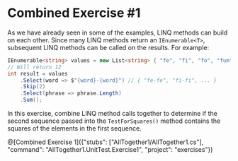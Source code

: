 [//]: # (GENERATED FILE -- DO NOT EDIT)
# Combined Exercise #1

As we have already seen in some of the examples, LINQ methods can build on each other. Since many LINQ methods return an `IEnumerable<T>`, subsequent LINQ methods can be called on the results. For example:

```csharp
IEnumerable<string> values = new List<string> { "fe", "fi", "fo", "fum" };
// Will return 12
int result = values
    .Select(word => $"{word}-{word}") // { "fe-fe", "fi-fi", ... }
    .Skip(2)
    .Select(phrase => phrase.Length)
    .Sum();
```

In this exercise, combine LINQ method calls together to determine if the second sequence passed into the `TestForSquares()` method contains the squares of the elements in the first sequence.

@[Combined Exercise 1]({"stubs": ["AllTogether1/AllTogether1.cs"], "command": "AllTogether1.UnitTest.Exercise1", "project": "exercises"})